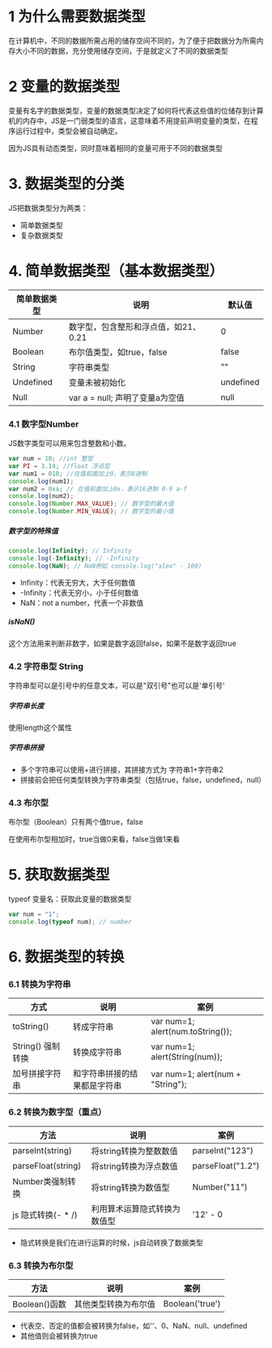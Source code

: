 # 1 为什么需要数据类型

在计算机中，不同的数据所需占用的储存空间不同的，为了便于把数据分为所需内存大小不同的数据，充分使用储存空间，于是就定义了不同的数据类型

# 2 变量的数据类型

变量有名字的数据类型，变量的数据类型决定了如何将代表这些值的位储存到计算机的内存中，JS是一门弱类型的语言，这意味着不用提前声明变量的类型，在程序运行过程中，类型会被自动确定。

因为JS具有动态类型，同时意味着相同的变量可用于不同的数据类型

# 3. 数据类型的分类

JS把数据类型分为两类：

* 简单数据类型
* 复杂数据类型

# 4. 简单数据类型（基本数据类型）

| 简单数据类型 | 说明                                 | 默认值    |
| ------------ | ------------------------------------ | --------- |
| Number       | 数字型，包含整形和浮点值，如21、0.21 | 0         |
| Boolean      | 布尔值类型，如true，false            | false     |
| String       | 字符串类型                           | ""        |
| Undefined    | 变量未被初始化                       | undefined |
| Null         | var a = null; 声明了变量a为空值      | null      |

### 4.1 数字型Number

JS数字类型可以用来包含整数和小数。

```javascript
var num = 10; //int 整型
var PI = 3.14; //float 浮点型
var num1 = 010; //在值前面加上0，表示8进制
console.log(num1);
var num2 = 0xa; // 在值前面加上0x，表示16进制 0-9 a-f
console.log(num2);
console.log(Number.MAX_VALUE); // 数字型的最大值
console.log(Number.MIN_VALUE); // 数字型的最小值
```

##### 数字型的特殊值

```javascript
console.log(Infinity); // Infinity
console.log(-Infinity); // -Infinity
console.log(NaN); // NaN例如 console.log("alex" - 100)
```

* Infinity：代表无穷大，大于任何数值
* -Infinity：代表无穷小，小于任何数值
* NaN：not a number，代表一个非数值

##### isNaN()

这个方法用来判断非数字，如果是数字返回false，如果不是数字返回true

### 4.2 字符串型 String

字符串型可以是引号中的任意文本，可以是"双引号"也可以是'单引号'

##### 字符串长度

使用length这个属性

##### 字符串拼接

* 多个字符串可以使用+进行拼接，其拼接方式为 字符串1+字符串2
* 拼接前会把任何类型转换为字符串类型（包括true，false，undefined，null）

### 4.3 布尔型

布尔型（Boolean）只有两个值true，false

在使用布尔型相加时，true当做0来看，false当做1来看

# 5. 获取数据类型

typeof 变量名：获取此变量的数据类型

```javascript
var num = "1";
console.log(typeof num); // number
```

# 6. 数据类型的转换

### 6.1 转换为字符串

| 方式              | 说明                         | 案例                              |
| ----------------- | ---------------------------- | --------------------------------- |
| toString()        | 转成字符串                   | var num=1; alert(num.toString()); |
| String() 强制转换 | 转换成字符串                 | var num=1; alert(String(num));    |
| 加号拼接字符串    | 和字符串拼接的结果都是字符串 | var num=1; alert(num + "String"); |

### 6.2 转换为数字型（重点）

| 方法               | 说明                         | 案例              |
| ------------------ | ---------------------------- | ----------------- |
| parseInt(string)   | 将string转换为整数数值       | parseInt("123")   |
| parseFloat(string) | 将string转换为浮点数值       | parseFloat("1.2") |
| Number类强制转换   | 将string转换为数值型         | Number("11")      |
| js 隐式转换(- * /) | 利用算术运算隐式转换为数值型 | '12' - 0          |

* 隐式转换是我们在进行运算的时候，js自动转换了数据类型

### 6.3  转换为布尔型

| 方法          | 说明                 | 案例            |
| ------------- | -------------------- | --------------- |
| Boolean()函数 | 其他类型转换为布尔值 | Boolean('true') |

* 代表空、否定的值都会被转换为false，如''、0、NaN、null、undefined
* 其他值则会被转换为true